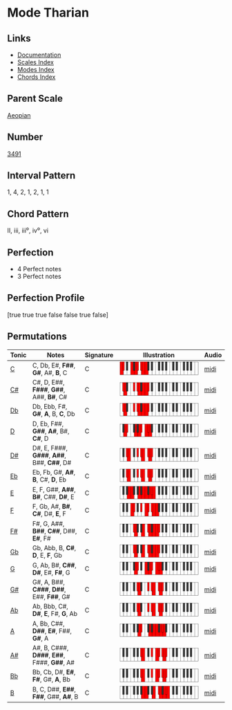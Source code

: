 # Mode Tharian

## Links

- [Documentation](index.md)
- [Scales Index](Scales.md)
- [Modes Index](Modes.md)
- [Chords Index](Chords.md)

## Parent Scale

[Aeopian](ScaleAeopian.md)

## Number

[3491](https://ianring.com/musictheory/scales/3491)

## Interval Pattern

1, 4, 2, 1, 2, 1, 1

## Chord Pattern

II, iii, iii⁰, iv⁰, vi

## Perfection

- 4 Perfect notes
- 3 Perfect notes

## Perfection Profile

[true true true false false true false]

## Permutations

| Tonic | Notes | Signature | Illustration | Audio |
|-------|-------|-----------|--------------|-------|
| [C](ModeCNaturalTharian.md) | C, Db, E#, **F##**, **G#**, A#, **B**, C | C | ![CNaturalTharian](ModeCNaturalTharian.png) | [midi](https://github.com/edipermadi/music/blob/main/docs/ModeCNaturalTharian.mid?raw=true) |
| [C#](ModeCSharpTharian.md) | C#, D, E##, **F###**, **G##**, A##, **B#**, C# | C | ![CSharpTharian](ModeCSharpTharian.png) | [midi](https://github.com/edipermadi/music/blob/main/docs/ModeCSharpTharian.mid?raw=true) |
| [Db](ModeDFlatTharian.md) | Db, Ebb, F#, **G#**, **A**, B, **C**, Db | C | ![DFlatTharian](ModeDFlatTharian.png) | [midi](https://github.com/edipermadi/music/blob/main/docs/ModeDFlatTharian.mid?raw=true) |
| [D](ModeDNaturalTharian.md) | D, Eb, F##, **G##**, **A#**, B#, **C#**, D | C | ![DNaturalTharian](ModeDNaturalTharian.png) | [midi](https://github.com/edipermadi/music/blob/main/docs/ModeDNaturalTharian.mid?raw=true) |
| [D#](ModeDSharpTharian.md) | D#, E, F###, **G###**, **A##**, B##, **C##**, D# | C | ![DSharpTharian](ModeDSharpTharian.png) | [midi](https://github.com/edipermadi/music/blob/main/docs/ModeDSharpTharian.mid?raw=true) |
| [Eb](ModeEFlatTharian.md) | Eb, Fb, G#, **A#**, **B**, C#, **D**, Eb | C | ![EFlatTharian](ModeEFlatTharian.png) | [midi](https://github.com/edipermadi/music/blob/main/docs/ModeEFlatTharian.mid?raw=true) |
| [E](ModeENaturalTharian.md) | E, F, G##, **A##**, **B#**, C##, **D#**, E | C | ![ENaturalTharian](ModeENaturalTharian.png) | [midi](https://github.com/edipermadi/music/blob/main/docs/ModeENaturalTharian.mid?raw=true) |
| [F](ModeFNaturalTharian.md) | F, Gb, A#, **B#**, **C#**, D#, **E**, F | C | ![FNaturalTharian](ModeFNaturalTharian.png) | [midi](https://github.com/edipermadi/music/blob/main/docs/ModeFNaturalTharian.mid?raw=true) |
| [F#](ModeFSharpTharian.md) | F#, G, A##, **B##**, **C##**, D##, **E#**, F# | C | ![FSharpTharian](ModeFSharpTharian.png) | [midi](https://github.com/edipermadi/music/blob/main/docs/ModeFSharpTharian.mid?raw=true) |
| [Gb](ModeGFlatTharian.md) | Gb, Abb, B, **C#**, **D**, E, **F**, Gb | C | ![GFlatTharian](ModeGFlatTharian.png) | [midi](https://github.com/edipermadi/music/blob/main/docs/ModeGFlatTharian.mid?raw=true) |
| [G](ModeGNaturalTharian.md) | G, Ab, B#, **C##**, **D#**, E#, **F#**, G | C | ![GNaturalTharian](ModeGNaturalTharian.png) | [midi](https://github.com/edipermadi/music/blob/main/docs/ModeGNaturalTharian.mid?raw=true) |
| [G#](ModeGSharpTharian.md) | G#, A, B##, **C###**, **D##**, E##, **F##**, G# | C | ![GSharpTharian](ModeGSharpTharian.png) | [midi](https://github.com/edipermadi/music/blob/main/docs/ModeGSharpTharian.mid?raw=true) |
| [Ab](ModeAFlatTharian.md) | Ab, Bbb, C#, **D#**, **E**, F#, **G**, Ab | C | ![AFlatTharian](ModeAFlatTharian.png) | [midi](https://github.com/edipermadi/music/blob/main/docs/ModeAFlatTharian.mid?raw=true) |
| [A](ModeANaturalTharian.md) | A, Bb, C##, **D##**, **E#**, F##, **G#**, A | C | ![ANaturalTharian](ModeANaturalTharian.png) | [midi](https://github.com/edipermadi/music/blob/main/docs/ModeANaturalTharian.mid?raw=true) |
| [A#](ModeASharpTharian.md) | A#, B, C###, **D###**, **E##**, F###, **G##**, A# | C | ![ASharpTharian](ModeASharpTharian.png) | [midi](https://github.com/edipermadi/music/blob/main/docs/ModeASharpTharian.mid?raw=true) |
| [Bb](ModeBFlatTharian.md) | Bb, Cb, D#, **E#**, **F#**, G#, **A**, Bb | C | ![BFlatTharian](ModeBFlatTharian.png) | [midi](https://github.com/edipermadi/music/blob/main/docs/ModeBFlatTharian.mid?raw=true) |
| [B](ModeBNaturalTharian.md) | B, C, D##, **E##**, **F##**, G##, **A#**, B | C | ![BNaturalTharian](ModeBNaturalTharian.png) | [midi](https://github.com/edipermadi/music/blob/main/docs/ModeBNaturalTharian.mid?raw=true) |
